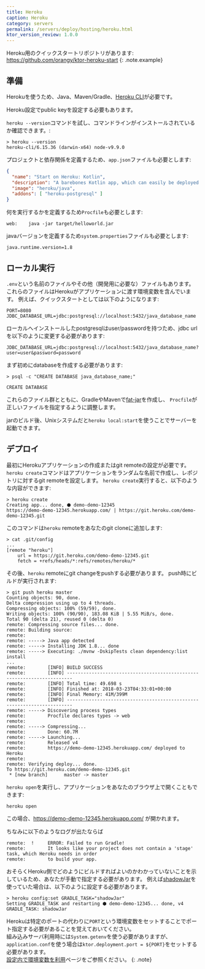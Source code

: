 ```yaml
---
title: Heroku
caption: Heroku
category: servers
permalink: /servers/deploy/hosting/heroku.html
ktor_version_review: 1.0.0
---
```


Heroku用のクイックスタートリポジトリがあります: <https://github.com/orangy/ktor-heroku-start>
{: .note.example}

## 準備

Herokuを使うため、Java、Maven/Gradle、[Heroku CLI](https://devcenter.heroku.com/articles/heroku-cli)が必要です。

Heroku設定でpublic keyを設定する必要もあります。

`heroku --version`コマンドを試し、コマンドラインがインストールされているか確認できます。:

```
> heroku --version
heroku-cli/6.15.36 (darwin-x64) node-v9.9.0
```

プロジェクトと依存関係を定義するため、`app.json`ファイルも必要とします:
```json
{
  "name": "Start on Heroku: Kotlin",
  "description": "A barebones Kotlin app, which can easily be deployed to Heroku.",
  "image": "heroku/java",
  "addons": [ "heroku-postgresql" ]
}
```

何を実行するかを定義するため`Procfile`も必要とします:
```
web:    java -jar target/helloworld.jar
```

javaバージョンを定義するため`system.properties`ファイルも必要とします:

```
java.runtime.version=1.8
```

## ローカル実行

`.env`という名前のファイルやその他（開発用に必要な）ファイルもあります。
これらのファイルはHerokuがアプリケーションに渡す環境変数を含んでいます。
例えば、クイックスタートとしては以下のようになります:

```properties
PORT=8080
JDBC_DATABASE_URL=jdbc:postgresql://localhost:5432/java_database_name
```

ローカルへインストールしたpostgresqlはuser/passwordを持つため、jdbc urlを以下のように変更する必要があります:
```properties
JDBC_DATABASE_URL=jdbc:postgresql://localhost:5432/java_database_name?user=user&password=password
```

まず初めにdatabaseを作成する必要があります:

```
> psql -c "CREATE DATABASE java_database_name;"

CREATE DATABASE
```

これらのファイル群とともに、GradleやMavenで[fat-jar](/servers/deploy/packing/fatjar)を作成し、
`Procfile`が正しいファイルを指定するように調整します。

jarのビルド後、Unixシステムだと`heroku local:start`を使うことでサーバーを起動できます。

## デプロイ

最初にHerokuアプリケーションの作成またはgit remoteの設定が必要です。
`heroku create`コマンドはアプリケーションをランダムな名前で作成し、レポジトリに対するgit remoteを設定します。
`heroku create`実行すると、以下のような内容ができます:

```
> heroku create
Creating app... done, ⬢ demo-demo-12345
https://demo-demo-12345.herokuapp.com/ | https://git.heroku.com/demo-demo-12345.git
```

このコマンドは`heroku` remoteをあなたのgit cloneに追加します:

```
> cat .git/config
...
[remote "heroku"]
	url = https://git.heroku.com/demo-demo-12345.git
	fetch = +refs/heads/*:refs/remotes/heroku/*
```

その後、`heroku` remoteにgit changeをpushする必要があります。
push時にビルドが実行されます:

```
> git push heroku master
Counting objects: 90, done.
Delta compression using up to 4 threads.
Compressing objects: 100% (59/59), done.
Writing objects: 100% (90/90), 183.08 KiB | 5.55 MiB/s, done.
Total 90 (delta 21), reused 0 (delta 0)
remote: Compressing source files... done.
remote: Building source:
remote:
remote: -----> Java app detected
remote: -----> Installing JDK 1.8... done
remote: -----> Executing: ./mvnw -DskipTests clean dependency:list install
...
remote:        [INFO] BUILD SUCCESS
remote:        [INFO] ------------------------------------------------------------------------
remote:        [INFO] Total time: 49.698 s
remote:        [INFO] Finished at: 2018-03-23T04:33:01+00:00
remote:        [INFO] Final Memory: 41M/399M
remote:        [INFO] ------------------------------------------------------------------------
remote: -----> Discovering process types
remote:        Procfile declares types -> web
remote:
remote: -----> Compressing...
remote:        Done: 60.7M
remote: -----> Launching...
remote:        Released v4
remote:        https://demo-demo-12345.herokuapp.com/ deployed to Heroku
remote:
remote: Verifying deploy... done.
To https://git.heroku.com/demo-demo-12345.git
 * [new branch]      master -> master
```

`heroku open`を実行し、アプリケーションをあなたのブラウザ上で開くこともできます:

```
heroku open
```

この場合、https://demo-demo-12345.herokuapp.com/ が開かれます。

ちなみに以下のようなログが出たならば
```
remote:  !     ERROR: Failed to run Gradle!
remote:        It looks like your project does not contain a 'stage' task, which Heroku needs in order
remote:        to build your app.
```

おそらくHeroku側でどのようにビルドすればよいのかわかっていないことを示しているため、あなたが手動で指定する必要があります。
例えば[shadowJar](https://github.com/johnrengelman/shadow)を使っていた場合は、以下のように設定する必要があります。

```
> heroku config:set GRADLE_TASK="shadowJar"
Setting GRADLE_TASK and restarting ⬢ demo-demo-12345... done, v4
GRADLE_TASK: shadowJar
```

Herokuは特定のポートの代わりに`PORT`という環境変数をセットすることでポート指定する必要があることを覚えておいてください。<br/>
組み込みサーバ利用時には`System.getenv`を使う必要がありますが、
`application.conf`を使う場合は`ktor.deployment.port = ${PORT}`をセットする必要があります。<br/>
[設定内で環境変数を利用](/servers/configuration.html#environment-variables)ページをご参照ください。
{: .note}
